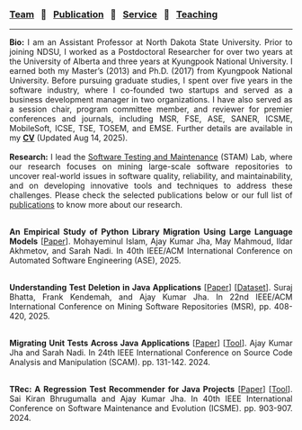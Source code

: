 
### [Team](stamlab.md) &nbsp;&nbsp;🌴&nbsp;&nbsp; [Publication](publications.md) &nbsp;&nbsp;🌴&nbsp;&nbsp; [Service](services.md) &nbsp;&nbsp;🌴&nbsp;&nbsp; [Teaching](teaching.md)
***
<div style="text-align: justify"> <b>Bio:</b> I am an Assistant Professor at North Dakota State University. 
Prior to joining NDSU, I worked as a Postdoctoral Researcher for over two years at the University of Alberta and three years at Kyungpook National University. 
I earned both my Master’s (2013) and Ph.D. (2017) from Kyungpook National University. 
Before pursuing graduate studies, I spent over five years in the software industry, where I co-founded two startups and served as a business development manager in two organizations.
 I have also served as a session chair, program committee member, and reviewer for premier conferences and journals, 
  including MSR, FSE, ASE, SANER, ICSME, MobileSoft, ICSE, TSE, TOSEM, and EMSE. Further details are available in my <a href="doc/CV_Ajay.pdf" target="_blank"><b>CV</b></a> (Updated Aug 14, 2025).
 <br>
 <br>
 <b>Research:</b> I lead the <a href="stamlab.html">Software Testing and Maintenance</a> (STAM) Lab, where our research focuses on mining large-scale software repositories to uncover real-world issues in software quality, reliability, and maintainability, and on developing innovative tools and techniques to address these challenges. Please check the selected publications below or our full list of <a href="publications.html">publications</a> to know more about our research.
<br>

<br><b>An Empirical Study of Python Library Migration Using Large Language Models</b> [<a href="papers/llm_lib_mig25.pdf" target="_blank">Paper</a>]. Mohayeminul Islam, Ajay Kumar Jha, May Mahmoud, Ildar Akhmetov, and Sarah Nadi. In 40th IEEE/ACM International Conference on Automated Software Engineering (ASE), 2025.
<br>

<br><b>Understanding Test Deletion in Java Applications</b> [<a href="papers/msr25.pdf" target="_blank">Paper</a>] [<a href="https://github.com/STAM-NDSU/UnderstandingTestDeletion" target="_blank">Dataset</a>]. Suraj Bhatta, Frank Kendemah, and Ajay Kumar Jha. In 22nd IEEE/ACM International Conference on Mining Software Repositories (MSR), pp. 408-420, 2025.
<br>

<br><b>Migrating Unit Tests Across Java Applications</b> [<a href="papers/scam24.pdf" target="_blank">Paper</a>] [<a href="https://github.com/STAM-NDSU/JTestMigrator" target="_blank">Tool</a>]. Ajay Kumar Jha and Sarah Nadi. In 24th IEEE International Conference on Source Code Analysis and Manipulation (SCAM). pp. 131-142. 2024.
<br>

<br><b>TRec: A Regression Test Recommender for Java Projects</b> [<a href="papers/icsme24.pdf" target="_blank">Paper</a>] [<a href="https://github.com/STAM-NDSU/TRec" target="_blank">Tool</a>]. Sai Kiran Bhrugumalla and Ajay Kumar Jha. In 40th IEEE International Conference on Software Maintenance and Evolution (ICSME). pp. 903-907. 2024. 
<br>


</div>
 
 